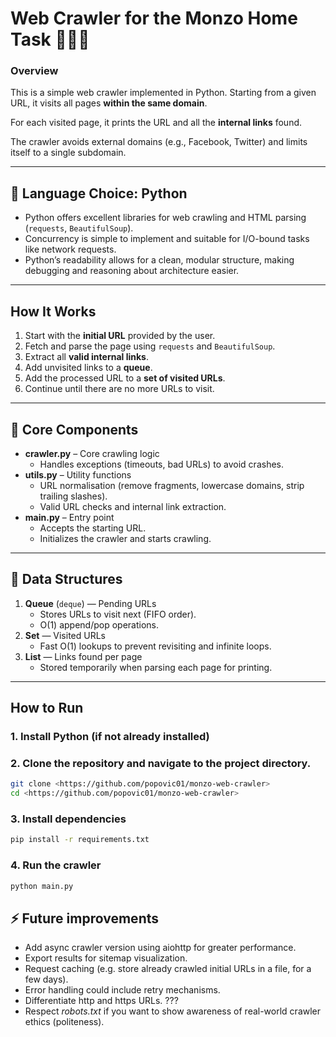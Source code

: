 # Web Crawler for the Monzo Home Task 💚💛🧡

### Overview
This is a simple web crawler implemented in Python. Starting from a given URL, it visits all pages **within the same domain**.  

For each visited page, it prints the URL and all the **internal links** found.  

The crawler avoids external domains (e.g., Facebook, Twitter) and limits itself to a single subdomain.

---

## 🐍 Language Choice: Python
- Python offers excellent libraries for web crawling and HTML parsing (`requests`, `BeautifulSoup`).
- Concurrency is simple to implement and suitable for I/O-bound tasks like network requests.
- Python’s readability allows for a clean, modular structure, making debugging and reasoning about architecture easier.

---

## How It Works
1. Start with the **initial URL** provided by the user.
2. Fetch and parse the page using `requests` and `BeautifulSoup`.
3. Extract all **valid internal links**.
4. Add unvisited links to a **queue**.
5. Add the processed URL to a **set of visited URLs**.
6. Continue until there are no more URLs to visit.

---

## 🧩 Core Components
- **crawler.py** – Core crawling logic
  - Handles exceptions (timeouts, bad URLs) to avoid crashes.
- **utils.py** – Utility functions
  - URL normalisation (remove fragments, lowercase domains, strip trailing slashes).
  - Valid URL checks and internal link extraction.
- **main.py** – Entry point
  - Accepts the starting URL.
  - Initializes the crawler and starts crawling.

---

## 🧩 Data Structures
1. **Queue** (`deque`) — Pending URLs
   - Stores URLs to visit next (FIFO order).
   - O(1) append/pop operations.
2. **Set** — Visited URLs
   - Fast O(1) lookups to prevent revisiting and infinite loops.
3. **List** — Links found per page
   - Stored temporarily when parsing each page for printing.
---

## How to Run

### 1. Install Python (if not already installed)

### 2. Clone the repository and navigate to the project directory.
```bash
git clone <https://github.com/popovic01/monzo-web-crawler>
cd <https://github.com/popovic01/monzo-web-crawler>
```

### 3. Install dependencies
```bash
pip install -r requirements.txt
```

### 4. Run the crawler
```bash
python main.py
```

## ⚡ Future improvements
- Add async crawler version using aiohttp for greater performance.
- Export results for sitemap visualization.
- Request caching (e.g. store already crawled initial URLs in a file, for a few days).
- Error handling could include retry mechanisms.
- Differentiate http and https URLs. ???
- Respect *robots.txt* if you want to show awareness of real-world crawler ethics (politeness).
